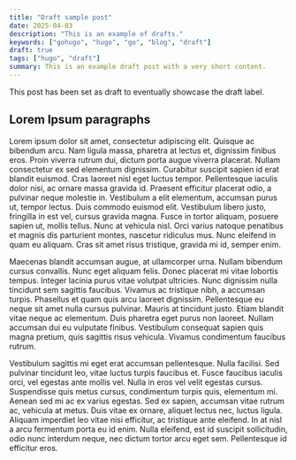 ```yaml
---
title: "Draft sample post"
date: 2025-04-03
description: "This is an example of drafts."
keywords: ["gohugo", "hugo", "go", "blog", "draft"]
draft: true
tags: ["hugo", "draft"]
summary: This is an example draft post with a very short content.
---
```


This post has been set as draft to eventually showcase the draft label.

## Lorem Ipsum paragraphs

Lorem ipsum dolor sit amet, consectetur adipiscing elit. Quisque ac bibendum arcu. Nam ligula massa, pharetra at lectus et, dignissim finibus eros. Proin viverra rutrum dui, dictum porta augue viverra placerat. Nullam consectetur ex sed elementum dignissim. Curabitur suscipit sapien id erat blandit euismod. Cras laoreet nisl eget luctus tempor. Pellentesque iaculis dolor nisi, ac ornare massa gravida id. Praesent efficitur placerat odio, a pulvinar neque molestie in. Vestibulum a elit elementum, accumsan purus ut, tempor lectus. Duis commodo euismod elit. Vestibulum libero justo, fringilla in est vel, cursus gravida magna. Fusce in tortor aliquam, posuere sapien ut, mollis tellus. Nunc at vehicula nisl. Orci varius natoque penatibus et magnis dis parturient montes, nascetur ridiculus mus. Nunc eleifend in quam eu aliquam. Cras sit amet risus tristique, gravida mi id, semper enim.

Maecenas blandit accumsan augue, at ullamcorper urna. Nullam bibendum cursus convallis. Nunc eget aliquam felis. Donec placerat mi vitae lobortis tempus. Integer lacinia purus vitae volutpat ultricies. Nunc dignissim nulla tincidunt sem sagittis faucibus. Vivamus ac tristique nibh, a accumsan turpis. Phasellus et quam quis arcu laoreet dignissim. Pellentesque eu neque sit amet nulla cursus pulvinar. Mauris at tincidunt justo. Etiam blandit vitae neque ac elementum. Duis pharetra eget purus non laoreet. Nullam accumsan dui eu vulputate finibus. Vestibulum consequat sapien quis magna pretium, quis sagittis risus vehicula. Vivamus condimentum faucibus rutrum.

Vestibulum sagittis mi eget erat accumsan pellentesque. Nulla facilisi. Sed pulvinar tincidunt leo, vitae luctus turpis faucibus et. Fusce faucibus iaculis orci, vel egestas ante mollis vel. Nulla in eros vel velit egestas cursus. Suspendisse quis metus cursus, condimentum turpis quis, elementum mi. Aenean sed mi ac ex varius egestas. Sed ex sapien, accumsan vitae rutrum ac, vehicula at metus. Duis vitae ex ornare, aliquet lectus nec, luctus ligula. Aliquam imperdiet leo vitae nisi efficitur, ac tristique ante eleifend. In at nisl a arcu fermentum porta eu id enim. Nulla eleifend, est id suscipit sollicitudin, odio nunc interdum neque, nec dictum tortor arcu eget sem. Pellentesque id efficitur eros.